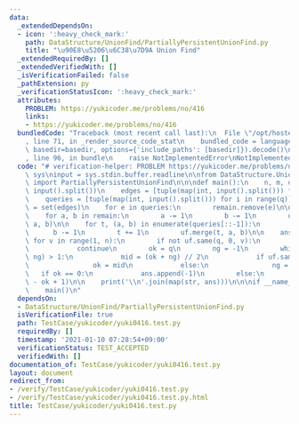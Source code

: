 ```yaml
---
data:
  _extendedDependsOn:
  - icon: ':heavy_check_mark:'
    path: DataStructure/UnionFind/PartiallyPersistentUnionFind.py
    title: "\u90E8\u5206\u6C38\u7D9A Union Find"
  _extendedRequiredBy: []
  _extendedVerifiedWith: []
  _isVerificationFailed: false
  _pathExtension: py
  _verificationStatusIcon: ':heavy_check_mark:'
  attributes:
    PROBLEM: https://yukicoder.me/problems/no/416
    links:
    - https://yukicoder.me/problems/no/416
  bundledCode: "Traceback (most recent call last):\n  File \"/opt/hostedtoolcache/Python/3.9.2/x64/lib/python3.9/site-packages/onlinejudge_verify/documentation/build.py\"\
    , line 71, in _render_source_code_stat\n    bundled_code = language.bundle(stat.path,\
    \ basedir=basedir, options={'include_paths': [basedir]}).decode()\n  File \"/opt/hostedtoolcache/Python/3.9.2/x64/lib/python3.9/site-packages/onlinejudge_verify/languages/python.py\"\
    , line 96, in bundle\n    raise NotImplementedError\nNotImplementedError\n"
  code: "# verification-helper: PROBLEM https://yukicoder.me/problems/no/416\nimport\
    \ sys\ninput = sys.stdin.buffer.readline\n\nfrom DataStructure.UnionFind.PartiallyPersistentUnionFind\
    \ import PartiallyPersistentUnionFind\n\n\ndef main():\n    n, m, q = map(int,\
    \ input().split())\n    edges = [tuple(map(int, input().split())) for i in range(m)]\n\
    \    queries = [tuple(map(int, input().split())) for i in range(q)]\n\n    remain\
    \ = set(edges)\n    for e in queries:\n        remain.remove(e)\n\n    uf = PartiallyPersistentUnionFind(n)\n\
    \    for a, b in remain:\n        a -= 1\n        b -= 1\n        uf.merge(0,\
    \ a, b)\n\n    for t, (a, b) in enumerate(queries[::-1]):\n        a -= 1\n  \
    \      b -= 1\n        t += 1\n        uf.merge(t, a, b)\n\n    ans = []\n   \
    \ for v in range(1, n):\n        if not uf.same(q, 0, v):\n            ans.append(0)\n\
    \            continue\n        ok = q\n        ng = -1\n        while abs(ok -\
    \ ng) > 1:\n            mid = (ok + ng) // 2\n            if uf.same(mid, 0, v):\n\
    \                ok = mid\n            else:\n                ng = mid\n     \
    \   if ok == 0:\n            ans.append(-1)\n        else:\n            ans.append(q\
    \ - ok + 1)\n\n    print('\\n'.join(map(str, ans)))\n\n\nif __name__ == '__main__':\n\
    \    main()\n"
  dependsOn:
  - DataStructure/UnionFind/PartiallyPersistentUnionFind.py
  isVerificationFile: true
  path: TestCase/yukicoder/yuki0416.test.py
  requiredBy: []
  timestamp: '2021-01-10 07:28:54+09:00'
  verificationStatus: TEST_ACCEPTED
  verifiedWith: []
documentation_of: TestCase/yukicoder/yuki0416.test.py
layout: document
redirect_from:
- /verify/TestCase/yukicoder/yuki0416.test.py
- /verify/TestCase/yukicoder/yuki0416.test.py.html
title: TestCase/yukicoder/yuki0416.test.py
---
```


